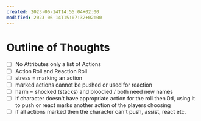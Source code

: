```yaml
---
created: 2023-06-14T14:55:04+02:00
modified: 2023-06-14T15:07:32+02:00
---
```


# Outline of Thoughts

- [ ] No Attributes only a list of Actions
- [ ] Action Roll and Reaction Roll
- [ ] stress = marking an action
- [ ] marked actions cannot be pushed or used for reaction
- [ ] harm = shocked (stacks) and bloodied / both need new names
- [ ] if character doesn't have appropriate action for the roll then 0d, using it to push or react marks another action of the players choosing
- [ ] if all actions marked then the character can't push, assist, react etc.
